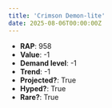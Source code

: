 ```yaml
---
title: 'Crimson Demon-lite'
date: 2025-08-06T00:00:00Z
---
```

- **RAP**: 958
- **Value**: -1
- **Demand level**: -1
- **Trend**: -1
- **Projected?**: True
- **Hyped?**: True
- **Rare?**: True
